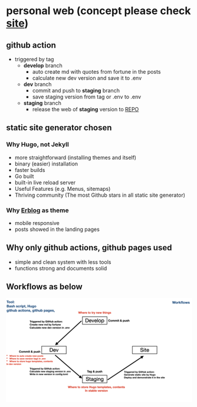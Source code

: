 # personal web (concept please check [site](https://robertchu1205.github.io/))
## github action
- triggered by tag
    - **develop** branch
        - auto create md with quotes from fortune in the posts
        - calculate new dev version and save it to .env
    - **dev** branch
        - commit and push to **staging** branch 
        - save staging version from tag or .env to .env
    - **staging** branch 
        - release the web of **staging** version to [REPO](https://github.com/robertchu1205/robertchu1205.github.io)
## static site generator chosen
### Why Hugo, not Jekyll
- more straightforward (installing themes and itself)
- binary (easier) installation
- faster builds
- Go built
- built-in live reload server
- Useful Features (e.g. Menus, sitemaps)
- Thriving community (The most Github stars in all static site generator)

### Why [Erblog](https://themes.gohugo.io/erblog/) as theme
- mobile responsive
- posts showed in the landing pages

## Why only github actions, github pages used
- simple and clean system with less tools
- functions strong and documents solid

## Workflows as below
![](/static/img/workflows.jpeg)